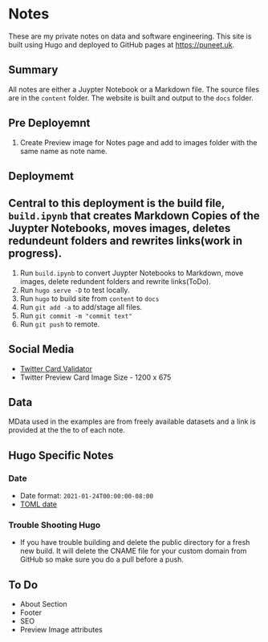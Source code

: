 # Notes

These are my private notes on data and software engineering. This site is built using Hugo and deployed to GitHub pages at https://puneet.uk.

## Summary

All notes are either a Juypter Notebook or a Markdown file.  The source files are in the ```content``` folder. The website is built and output to the ```docs``` folder.

## Pre Deployemnt

1. Create Preview image for Notes page and add to images folder with the same name as note name.

## Deploymemt

## Central to this deployment is the build file, `build.ipynb` that creates Markdown Copies of the Juypter Notebooks, moves images, deletes redundeunt folders and rewrites links(work in progress).

1. Run `build.ipynb` to convert Juypter Notebooks to Markdown, move images, delete redundent folders and rewrite links(ToDo).
2. Run `hugo serve -D` to test locally.
3. Run `hugo` to build site from `content` to `docs`
4. Run `git add -a` to add/stage all files.
5. Run `git commit -m "commit text"`
6. Run `git push` to remote.

## Social Media
+  [Twitter Card Validator](https://cards-dev.twitter.com/validator)
+ Twitter Preview Card Image Size - 1200 x 675

## Data

MData used in the examples are from freely available datasets and a link is provided at the the to of each note.

## Hugo Specific Notes

### Date

+ Date format: ``` 2021-01-24T00:00:00-08:00 ```
+ [TOML date](https://github.com/toml-lang/toml/blob/master/toml.md#user-content-offset-date-time)

### Trouble Shooting Hugo

+ If you have trouble building and delete the public directory for a fresh new build.  It will delete the CNAME file for your custom domain from GitHub so make sure you do a pull before a push.

## To Do

+ About Section
+ Footer
+ SEO
+ Preview Image attributes
